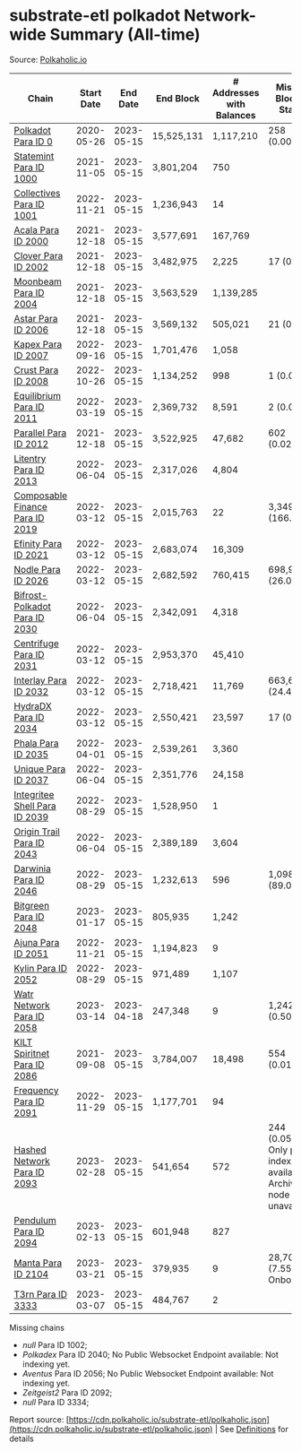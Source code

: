 # substrate-etl polkadot Network-wide Summary (All-time)

Source: [Polkaholic.io](https://polkaholic.io)


| Chain            | Start Date | End Date | End Block | # Addresses with Balances | Missing Blocks / Status |
| ---------------- | ---------- | ---------| --------- | ------------------------- | ----------------------- |
| [Polkadot Para ID 0](/polkadot/0-polkadot) | 2020-05-26 | 2023-05-15 | 15,525,131 |  1,117,210 | 258 (0.00%)  |
| [Statemint Para ID 1000](/polkadot/1000-statemint) | 2021-11-05 | 2023-05-15 | 3,801,204 |  750 |    |
| [Collectives Para ID 1001](/polkadot/1001-collectives) | 2022-11-21 | 2023-05-15 | 1,236,943 |  14 |    |
| [Acala Para ID 2000](/polkadot/2000-acala) | 2021-12-18 | 2023-05-15 | 3,577,691 |  167,769 |    |
| [Clover Para ID 2002](/polkadot/2002-clover) | 2021-12-18 | 2023-05-15 | 3,482,975 |  2,225 | 17 (0.00%)  |
| [Moonbeam Para ID 2004](/polkadot/2004-moonbeam) | 2021-12-18 | 2023-05-15 | 3,563,529 |  1,139,285 |    |
| [Astar Para ID 2006](/polkadot/2006-astar) | 2021-12-18 | 2023-05-15 | 3,569,132 |  505,021 | 21 (0.00%)  |
| [Kapex Para ID 2007](/polkadot/2007-kapex) | 2022-09-16 | 2023-05-15 | 1,701,476 |  1,058 |    |
| [Crust Para ID 2008](/polkadot/2008-crust) | 2022-10-26 | 2023-05-15 | 1,134,252 |  998 | 1 (0.00%)  |
| [Equilibrium Para ID 2011](/polkadot/2011-equilibrium) | 2022-03-19 | 2023-05-15 | 2,369,732 |  8,591 | 2 (0.00%)  |
| [Parallel Para ID 2012](/polkadot/2012-parallel) | 2021-12-18 | 2023-05-15 | 3,522,925 |  47,682 | 602 (0.02%)  |
| [Litentry Para ID 2013](/polkadot/2013-litentry) | 2022-06-04 | 2023-05-15 | 2,317,026 |  4,804 |    |
| [Composable Finance Para ID 2019](/polkadot/2019-composable) | 2022-03-12 | 2023-05-15 | 2,015,763 |  22 | 3,349,177 (166.15%)  |
| [Efinity Para ID 2021](/polkadot/2021-efinity) | 2022-03-12 | 2023-05-15 | 2,683,074 |  16,309 |    |
| [Nodle Para ID 2026](/polkadot/2026-nodle) | 2022-03-12 | 2023-05-15 | 2,682,592 |  760,415 | 698,978 (26.06%)  |
| [Bifrost-Polkadot Para ID 2030](/polkadot/2030-bifrost-dot) | 2022-06-04 | 2023-05-15 | 2,342,091 |  4,318 |    |
| [Centrifuge Para ID 2031](/polkadot/2031-centrifuge) | 2022-03-12 | 2023-05-15 | 2,953,370 |  45,410 |    |
| [Interlay Para ID 2032](/polkadot/2032-interlay) | 2022-03-12 | 2023-05-15 | 2,718,421 |  11,769 | 663,696 (24.41%)  |
| [HydraDX Para ID 2034](/polkadot/2034-hydradx) | 2022-03-12 | 2023-05-15 | 2,550,421 |  23,597 | 17 (0.00%)  |
| [Phala Para ID 2035](/polkadot/2035-phala) | 2022-04-01 | 2023-05-15 | 2,539,261 |  3,360 |    |
| [Unique Para ID 2037](/polkadot/2037-unique) | 2022-06-04 | 2023-05-15 | 2,351,776 |  24,158 |    |
| [Integritee Shell Para ID 2039](/polkadot/2039-integritee-shell) | 2022-08-29 | 2023-05-15 | 1,528,950 |  1 |    |
| [Origin Trail Para ID 2043](/polkadot/2043-origintrail) | 2022-06-04 | 2023-05-15 | 2,389,189 |  3,604 |    |
| [Darwinia Para ID 2046](/polkadot/2046-darwinia) | 2022-08-29 | 2023-05-15 | 1,232,613 |  596 | 1,098,047 (89.08%)  |
| [Bitgreen Para ID 2048](/polkadot/2048-bitgreen) | 2023-01-17 | 2023-05-15 | 805,935 |  1,242 |    |
| [Ajuna Para ID 2051](/polkadot/2051-ajuna) | 2022-11-21 | 2023-05-15 | 1,194,823 |  9 |    |
| [Kylin Para ID 2052](/polkadot/2052-kylin) | 2022-08-29 | 2023-05-15 | 971,489 |  1,107 |    |
| [Watr Network Para ID 2058](/polkadot/2058-watr) | 2023-03-14 | 2023-04-18 | 247,348 |  9 | 1,242 (0.50%)  |
| [KILT Spiritnet Para ID 2086](/polkadot/2086-kilt) | 2021-09-08 | 2023-05-15 | 3,784,007 |  18,498 | 554 (0.01%)  |
| [Frequency Para ID 2091](/polkadot/2091-frequency) | 2022-11-29 | 2023-05-15 | 1,177,701 |  94 |    |
| [Hashed Network Para ID 2093](/polkadot/2093-hashed) | 2023-02-28 | 2023-05-15 | 541,654 |  572 | 244 (0.05%) Only partial index available: Archive node unavailable |
| [Pendulum Para ID 2094](/polkadot/2094-pendulum) | 2023-02-13 | 2023-05-15 | 601,948 |  827 |    |
| [Manta Para ID 2104](/polkadot/2104-manta) | 2023-03-21 | 2023-05-15 | 379,935 |  9 | 28,703 (7.55%) Onboarding |
| [T3rn Para ID 3333](/polkadot/3333-t3rn) | 2023-03-07 | 2023-05-15 | 484,767 |  2 |    |

Missing chains


* *null* Para ID 1002; 
* *Polkadex* Para ID 2040; No Public Websocket Endpoint available: Not indexing yet.
* *Aventus* Para ID 2056; No Public Websocket Endpoint available: Not indexing yet.
* *Zeitgeist2* Para ID 2092; 
* *null* Para ID 3334; 

Report source: [https://cdn.polkaholic.io/substrate-etl/polkaholic.json](https://cdn.polkaholic.io/substrate-etl/polkaholic.json) | See [Definitions](/DEFINITIONS.md) for details
